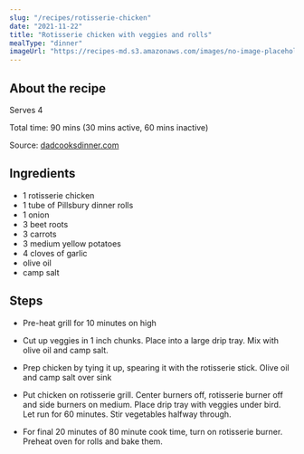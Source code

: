 ```yaml
---
slug: "/recipes/rotisserie-chicken"
date: "2021-11-22"
title: "Rotisserie chicken with veggies and rolls"
mealType: "dinner"
imageUrl: "https://recipes-md.s3.amazonaws.com/images/no-image-placeholder.svg"
---
```


## About the recipe

Serves 4

Total time: 90 mins (30 mins active, 60 mins inactive)

Source: [dadcooksdinner.com](https://www.dadcooksdinner.com/grill-roasted-or-rotisserie-potatoes-and-root-vegetables/)

## Ingredients

- 1 rotisserie chicken
- 1 tube of Pillsbury dinner rolls
- 1 onion
- 3 beet roots
- 3 carrots
- 3 medium yellow potatoes
- 4 cloves of garlic
- olive oil
- camp salt

## Steps

- Pre-heat grill for 10 minutes on high

- Cut up veggies in 1 inch chunks. Place into a large drip tray. Mix with olive oil and camp salt.

- Prep chicken by tying it up, spearing it with the rotisserie stick. Olive oil and camp salt over sink

- Put chicken on rotisserie grill. Center burners off, rotisserie burner off and side burners on medium. Place drip tray with veggies under bird. Let run for 60 minutes. Stir vegetables halfway through.

- For final 20 minutes of 80 minute cook time, turn on rotisserie burner. Preheat oven for rolls and bake them.

